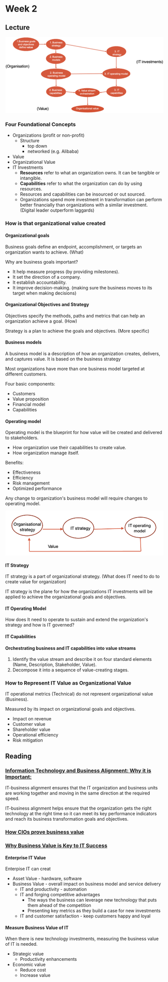 # Week 2
## Lecture
![Alt text](image-1.png)
### Four Foundational Concepts
- Organizations (profit or non-profit)
  - Structure
    - top down
    - networked (e.g. Alibaba)
- Value
- Organizational Value
- IT Investments
  - **Resources** refer to what an organization owns. It can be tangible or intangible.
  - **Capabilities** refer to what the organization can do by using resources.
  - Resources and capabilities can be insourced or out sourced.
  - Organizations spend more investment in transformation can perform better financially than organizations with a similar investment. (Digital leader outperform laggards)

### How is that organizational value created

#### Organizational goals

Business goals define an endpoint, accomplishment, or targets an organization wants to achieve. (What)

Why are business goals important?
- It help measure progress (by providing milestones).
- It set the direction of a company.
- It establish accountability.
- It improve decision-making. (making sure the business moves to its target when making decisions)

#### Organizational Objectives and Strategy

Objectives specify the methods, paths and metrics that can help an organization achieve a goal. (How)

Strategy is a plan to achieve the goals and objectives. (More specific)


#### Business models

A business model is a description of how an organization creates, delivers, and captures value. It is based on the business strategy

Most organizations have more than one business model targeted at different customers.

Four basic components:
- Customers
- Value proposition
- Financial model
- Capabilities

#### Operating model

Operating model is the blueprint for how value will be created and delivered to stakeholders.

- How organization use their capabilities to create value.
- How organization manage itself.

Benefits:
- Effectiveness
- Efficiency
- Risk management
- Optimized performance

Any change to organization's business model will require changes to operating model.

![Alt text](image.png)

#### IT Strategy

IT strategy is a part of organizational strategy. (What does IT need to do to create value for organization)

IT strategy is the plane for how the organizations IT investments will be applied to achieve the organizational goals and objectives.

#### IT Operating Model

How does It need to operate to sustain and extend the organization's strategy and how is IT governed?


#### IT Capabilities

#### Orchestrating business and IT capabilities into value streams

1. Identify the value stream and describe it on four standard elements (Name, Description, Stakeholder, Value).
2. Decompose it into a sequence of value-creating stages.

### How to Represent IT Value as Organizational Value

IT operational metrics (Technical) do not represent organizational value (Business).

Measured by its impact on organizational goals and objectives.
- Impact on revenue
- Customer value
- Shareholder value
- Operational efficiency
- Risk mitigation

## Reading

### [Information Technology and Business Alignment: Why it is Important:](https://www.techtarget.com/searchcio/feature/What-is-IT-business-alignment-and-why-is-it-important#:~:text=Why%20is%20IT%20business%20alignment,direction%20at%20the%20required%20speed.&text=%22Technology%20can%20be%20exciting%2C%20but,for%20purpose%20as%20originally%20hoped.)

IT-business alignment ensures that the IT organization and business units are working together and moving in the same direction at the required speed.

IT-business alignment helps ensure that the organization gets the right technology at the right time so it can meet its key performance indicators and reach its business transformation goals and objectives.
 
### [How CIOs prove business value](https://www.cio.com/article/221711/how-cios-prove-business-value.html)

### [Why Business Value is Key to IT Success](https://www.bmc.com/blogs/business-value-it)

#### Enterprise IT Value

Enterpise IT can creat
- Asset Value - hardware, software
- Business Value - overall impact on business model and service delivery
  - IT and productivity - automation
  - IT and forging competitive advantages
    - The ways the business can leverage new technology that puts them ahead of the competition
    - Presenting key metrics as they build a case for new investments
  - IT and customer satisfaction - keep customers happy and loyal

#### Measure Business Value of IT

When there is new technology investments, measuring the business value of IT is needed.

- Strategic value
  - Productivity enhancements
- Economic value
  - Reduce cost
  - Increase value